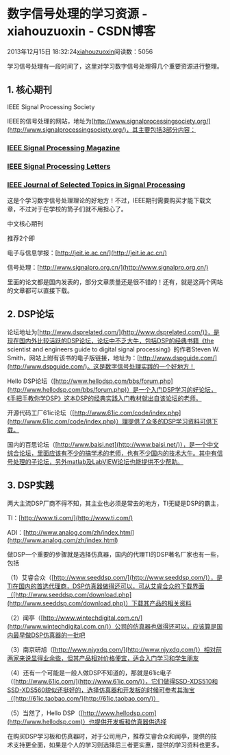# 数字信号处理的学习资源 - xiahouzuoxin - CSDN博客





2013年12月15日 18:32:24[xiahouzuoxin](https://me.csdn.net/xiahouzuoxin)阅读数：5056








学习信号处理有一段时间了，这里对学习数字信号处理得几个重要资源进行整理。




## 1. 核心期刊

IEEE Signal Processing Society

IEEE的信号处理的网站，地址为[http://www.signalprocessingsociety.org/](http://www.signalprocessingsociety.org/)，其主要包括3部分内容：



### [IEEE Signal Processing Magazine](http://ieeexplore.ieee.org/xpl/RecentIssue.jsp?punumber=79)

### [IEEE Signal Processing Letters](http://ieeexplore.ieee.org/xpl/RecentIssue.jsp?punumber=97)

### [IEEE Journal of Selected Topics in Signal Processing](http://ieeexplore.ieee.org/xpl/RecentIssue.jsp?punumber=4200690)




这是个学习数字信号处理理论的好地方！不过，IEEE期刊需要购买才能下载文章，不过对于在学校的筒子们就不用担心了。




中文核心期刊

推荐2个即

电子与信息学报：[http://jeit.ie.ac.cn/](http://jeit.ie.ac.cn/)


信号处理：[http://www.signalpro.org.cn/](http://www.signalpro.org.cn/)

里面的论文都是国内发表的，部分文章质量还是很不错的！还有，就是这两个网站的文章都可以直接下载。




## 2. DSP论坛

论坛地址为[http://www.dsprelated.com/](http://www.dsprelated.com/)》，是现在国内外比较活跃的DSP论坛，论坛中不乏大牛，包括DSP的经典书籍《the scientist and engineers guide to digital signal processing》的作者Steven
 W. Smith，网站上附有该书的电子版链接，地址为：[http://www.dspguide.com/](http://www.dspguide.com/)。这是数字信号处理实践的一个好地方！




Hello DSP论坛（[http://www.hellodsp.com/bbs/forum.php](http://www.hellodsp.com/bbs/forum.php)）是一个入门DSP学习的好论坛，《手把手教你学DSP》这本DSP的经典实践入门教材就出自该论坛的老师。




开源代码工厂61ic论坛（[http://www.61ic.com/code/index.php](http://www.61ic.com/code/index.php)）理提供了众多的DSP学习资料可供下载。




国内的百思论坛（[http://www.baisi.net](http://www.baisi.net/)），是一个中文综合论坛，里面应该有不少的搞学术的老师，也有不少国内的技术大牛。其中有信号处理的子论坛，另外matlab及LabVIEW论坛也能提供不少帮助。




## **3. DSP实践**

两大主流DSP厂商不得不知，其主业也必须是常去的地方，TI无疑是DSP的霸主，

TI：[http://www.ti.com/](http://www.ti.com/)

ADI：[http://www.analog.com/zh/index.html](http://www.analog.com/zh/index.html)




做DSP一个重要的步骤就是选择仿真器，国内的代理TI的DSP著名厂家也有一些，包括

（1）艾睿合众（[http://www.seeddsp.com/](http://www.seeddsp.com/)），是TI在国内的首选代理商，DSP仿真器做得还可以，可从艾睿合众的下载界面（[http://www.seeddsp.com/download.php](http://www.seeddsp.com/download.php)）下载其产品的相关资料

（2）闻亭（[http://www.wintechdigital.com.cn/](http://www.wintechdigital.com.cn/)）公司的仿真器也做得还可以，应该算是国内最早做DSP仿真器的一批吧

（3）南京研旭（[http://www.njyxdq.com/](http://www.njyxdq.com/)）相对前两家来说显得业余些，但其产品相对价格便宜，适合入门学习和学生朋友

（4）还有一个可能是一般人做DSP不知道的，那就是61ic电子（[http://www.61ic.com/](http://www.61ic.com/)），它们做得SSD-XDS510和SSD-XDS560貌似还挺好的，选择仿真器和开发板的时候可参考其淘宝（[http://61ic.taobao.com/](http://61ic.taobao.com/)）

（5）当然了，Hello DSP（[http://www.hellodsp.com](http://www.hellodsp.com)）也提供开发板和仿真器供选择

在购买DSP学习板和仿真器时，对于公司用户，推荐艾睿合众和闻亭，提供的技术支持更全面，如果是个人的学习则选择后三者更实惠，提供的学习资料也更多。







